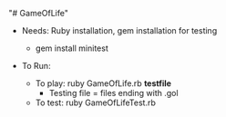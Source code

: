 "# GameOfLife" 
- Needs: Ruby installation, gem installation for testing
    - gem install minitest

- To Run: 
    - To play: ruby GameOfLife.rb __testfile__ 
        - Testing file = files ending with .gol
    - To test: ruby GameOfLifeTest.rb